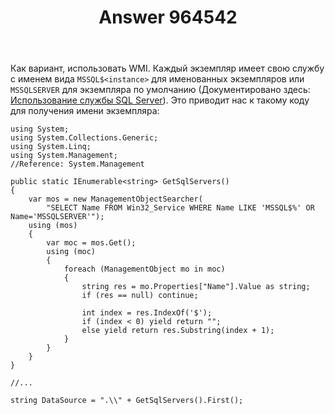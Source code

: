 ﻿---
title: "Answer 964542"
se.owner.user_id: 240512
se.owner.display_name: "MSDN.WhiteKnight"
se.owner.link: "https://ru.stackoverflow.com/users/240512/msdn-whiteknight"
se.answer_id: 964542
se.question_id: 964230
se.post_type: answer
se.score: 2
se.is_accepted: True
---
<p>Как вариант, использовать WMI. Каждый экземпляр имеет свою службу с именем вида <code>MSSQL$&lt;instance&gt;</code> для именованных экземпляров или <code>MSSQLSERVER</code> для экземпляра по умолчанию (Документировано здесь: <a href="https://docs.microsoft.com/ru-ru/sql/database-engine/configure-windows/manage-the-database-engine-services?view=sql-server-2017#using-the-sql-server-service" rel="nofollow noreferrer">Использование службы SQL Server</a>). Это приводит нас к такому коду для получения имени экземпляра:</p>

<pre><code>using System;
using System.Collections.Generic;
using System.Linq;
using System.Management;
//Reference: System.Management

public static IEnumerable&lt;string&gt; GetSqlServers()
{
    var mos = new ManagementObjectSearcher(
        "SELECT Name FROM Win32_Service WHERE Name LIKE 'MSSQL$%' OR Name='MSSQLSERVER'");
    using (mos)
    {
        var moc = mos.Get();
        using (moc)
        {
            foreach (ManagementObject mo in moc)
            {
                string res = mo.Properties["Name"].Value as string;
                if (res == null) continue;

                int index = res.IndexOf('$');
                if (index &lt; 0) yield return "";
                else yield return res.Substring(index + 1);
            }
        }
    }
}

//...

string DataSource = ".\\" + GetSqlServers().First();
</code></pre>
